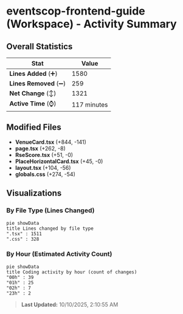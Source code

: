 # eventscop-frontend-guide (Workspace) - Activity Summary 

## Overall Statistics

| Stat                   | Value                                                             |
| ---------------------- | ----------------------------------------------------------------- |
| **Lines Added** (➕)   | 1580                                          |
| **Lines Removed** (➖) | 259                                        |
| **Net Change** (↕)    | 1321                |
| **Active Time** (⌚)   | 117 minutes |


## Modified Files
- **VenueCard.tsx** (+844, -141)
- **page.tsx** (+262, -8)
- **RseScore.tsx** (+51, -0)
- **PlaceHorizontalCard.tsx** (+45, -0)
- **layout.tsx** (+104, -56)
- **globals.css** (+274, -54)

## Visualizations

### By File Type (Lines Changed)

```mermaid
pie showData
title Lines changed by file type
".tsx" : 1511
".css" : 328
```

### By Hour (Estimated Activity Count)

```mermaid
pie showData
title Coding activity by hour (count of changes)
"00h" : 39
"01h" : 25
"02h" : 7
"23h" : 2
```


> **Last Updated:** 10/10/2025, 2:10:55 AM